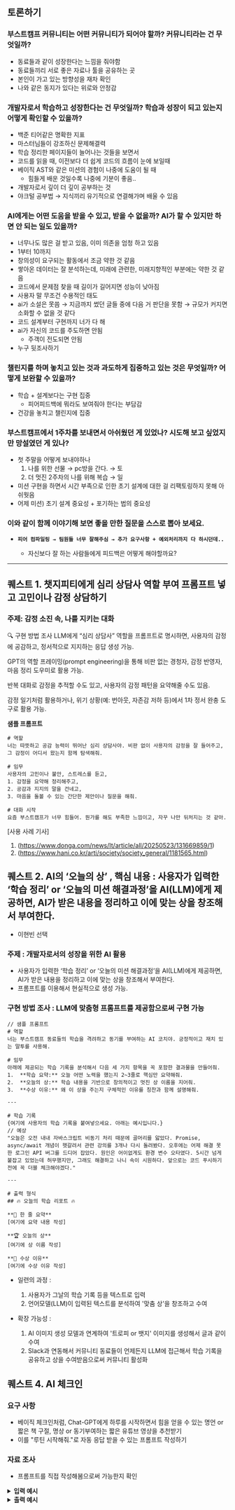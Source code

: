 ## 토론하기

### 부스트캠프 커뮤니티는 어떤 커뮤니티가 되어야 할까? 커뮤니티라는 건 무엇일까?

- 동료들과 같이 성장한다는 느낌을 줘야함
- 동료들끼리 서로 좋은 자료나 툴을 공유하는 곳
- 본인이 가고 있는 방향성을 재차 확인
- 나와 같은 동지가 있다는 위로와 안정감

### 개발자로서 학습하고 성장한다는 건 무엇일까? 학습과 성장이 되고 있는지 어떻게 확인할 수 있을까?

- 백준 티어같은 명확한 지표
- 마스터님들이 강조하신 문제해결력
- 학습 정리한 페이지들이 늘어나는 것들을 보면서
- 코드를 읽을 때, 이전보다 더 쉽게 코드의 흐름이 눈에 보일때
- 베이직 AST와 같은 미션의 경험이 나중에 도움이 될 때
    - 힘들게 배운 것일수록 나중에 기분이 좋음..
- 개발자로서 깊이 더 깊이 공부하는 것
- 야크털 공부법 → 지식끼리 유기적으로 연결해가며 배울 수 있음

### AI에게는 어떤 도움을 받을 수 있고, 받을 수 없을까? AI가 할 수 있지만 하면 안 되는 일도 있을까?

- 너무나도 많은 걸 받고 있음, 이미 의존을 엄청 하고 있음
- 1부터 10까지
- 창의성이 요구되는 활동에서 조금 약한 것 같음
- 쌓아온 데이터는 잘 분석하는데, 미래에 관련한, 미래지향적인 부분에는 약한 것 같음
- 코드에서 문제점 찾을 때 길이가 길어지면 성능이 낮아짐
- 사용자 말 무조건 수용적인 태도
- ai가 소설은 못씀 → 지금까지 썼던 글들 중에 다음 거 판단을 못함 → 규모가 커지면 소화할 수 없을 것 같다
- 코드 설계부터 구현까지 너가 다 해
- ai가 자신의 코드를 주도하면 안됨
    - 주객이 전도되면 안됨
- 누구 뒷조사하기

### 챌린지를 하며 놓치고 있는 것과 과도하게 집중하고 있는 것은 무엇일까? 어떻게 보완할 수 있을까?

- 학습 + 설계보다는 구현 집중
    - 피어피드백에 뭐라도 보여줘야 한다는 부담감
- 건강을 놓치고 챌린지에 집중

### 부스트캠프에서 1주차를 보내면서 아쉬웠던 게 있었나? 시도해 보고 싶었지만 망설였던 게 있나?

- 첫 주말을 어떻게 보내야하나
    1. 나를 위한 선물 → pc방을 간다. → 토
    2. 더 멋진 2주차의 나를 위해 복습 → 일
- 미션 구현을 하면서 시간 부족으로 인한 초기 설계에 대한 걸 리팩토링하지 못해 아쉬웟음
- 어제 미션) 초기 설계 중요성 + 포기하는 법의 중요성

### 이와 같이 함께 이야기해 보면 좋을 만한 질문을 스스로 뽑아 보세요.

- **`피어 컴파일링 → 팀원들 너무 잘해주심 → 추가 요구사항 + 예외처리까지 다 하시던데..`**

    - 자신보다 잘 하는 사람들에게 피드백은 어떻게 해야할까요?

---

## 퀘스트 1. 챗지피티에게 심리 상담사 역할 부여 프롬프트 넣고 고민이나 감정 상담하기

### 주제: 감정 소진 속, 나를 지키는 대화

🔍 구현 방법 조사
LLM에게 “심리 상담사” 역할을 프롬프트로 명시하면, 사용자의 감정에 공감하고, 정서적으로 지지하는 응답 생성 가능.

GPT의 역할 프레이밍(prompt engineering)을 통해 비판 없는 경청자, 감정 반영자, 마음 정리 도우미로 활용 가능.

반복 대화로 감정을 추적할 수도 있고, 사용자의 감정 패턴을 요약해줄 수도 있음.

감정 일기처럼 활용하거나, 위기 상황(예: 번아웃, 자존감 저하 등)에서 1차 정서 완충 도구로 활용 가능.

**샘플 프롬프트**

```
# 역할
너는 따뜻하고 공감 능력이 뛰어난 심리 상담사야. 비판 없이 사용자의 감정을 잘 들어주고, 그 감정이 어디서 왔는지 함께 탐색해줘.

# 임무
사용자의 고민이나 불안, 스트레스를 듣고,
1. 감정을 요약해 정리해주고,
2. 공감과 지지의 말을 건네고,
3. 마음을 돌볼 수 있는 간단한 제안이나 질문을 해줘.

# 대화 시작
요즘 부스트캠프가 너무 힘들어. 뭔가를 해도 부족한 느낌이고, 자꾸 나만 뒤처지는 것 같아.
```

[사용 사례 기사]

1. (https://www.donga.com/news/It/article/all/20250523/131669859/1)
2. (https://www.hani.co.kr/arti/society/society_general/1181565.html)

## 퀘스트 2. AI의 ‘오늘의 상’ , 핵심 내용 : 사용자가 입력한 ‘학습 정리’ or ‘오늘의 미션 해결과정’을 AI(LLM)에게 제공하면, AI가 받은 내용을 정리하고 이에 맞는 상을 창조해서 부여한다.

- 이현빈 선택

### 주제 : 개발자로서의 성장을 위한 AI 활용

- 사용자가 입력한 ‘학습 정리’ or ‘오늘의 미션 해결과정’을 AI(LLM)에게 제공하면, AI가 받은 내용을 정리하고 이에 맞는 상을 창조해서 부여한다.
- 프롬프트를 이용해서 현실적으로 생성 가능.

### 구현 방법 조사 : LLM에 맞춤형 프롬프트를 제공함으로써 구현 가능

```Plaintext
// 샘플 프롬프트
# 역할
너는 부스트캠프 동료들의 학습을 격려하고 동기를 부여하는 AI 코치야. 긍정적이고 재치 있는 말투를 사용해.

# 임무
아래에 제공되는 학습 기록을 분석해서 다음 세 가지 항목을 꼭 포함한 결과물을 만들어줘.
1.  **학습 요약:** 오늘 어떤 노력을 했는지 2~3줄로 핵심만 요약해줘.
2.  **오늘의 상:** 학습 내용을 기반으로 창의적이고 멋진 상 이름을 지어줘.
3.  **수상 이유:** 왜 이 상을 주는지 구체적인 이유를 칭찬과 함께 설명해줘.

---

# 학습 기록
{여기에 사용자의 학습 기록을 붙여넣으세요. 아래는 예시입니다.}
// 예상
"오늘은 오전 내내 자바스크립트 비동기 처리 때문에 골머리를 앓았다. Promise, async/await 개념이 헷갈려서 관련 강의를 3개나 다시 돌려봤다. 오후에는 어제 해결 못 한 로그인 API 버그를 드디어 잡았다. 원인은 어이없게도 환경 변수 오타였다. 5시간 넘게 붙잡고 있었는데 허무했지만, 그래도 해결하고 나니 속이 시원하다. 앞으로는 코드 푸시하기 전에 꼭 더블 체크해야겠다."

---

# 출력 형식
## 🔥 오늘의 학습 리포트 🔥

**🚀 한 줄 요약**
[여기에 요약 내용 작성]

**🏆 오늘의 상**
[여기에 상 이름 작성]

**📝 수상 이유**
[여기에 수상 이유 작성]
```

- 일련의 과정 :

    1. 사용자가 그날의 학습 기록 등을 텍스트로 입력
    2. 언어모델(LLM)이 입력된 텍스트를 분석하여 '맞춤 상'을 창조하고 수여

- 확장 가능성 :
    1. AI 이미지 생성 모델과 연계하여 '트로피 or 뱃지' 이미지를 생성해서 글과 같이 수여
    2. Slack과 연동해서 커뮤니티 동료들이 언제든지 LLM에 접근해서 학습 기록을 공유하고 상을 수여받음으로써 커뮤니티 활성화

## 퀘스트 4. AI 체크인

### 요구 사항

- 베이직 체크인처럼, Chat-GPT에게 하루를 시작하면서 힘을 얻을 수 있는 명언 or 짧은 책 구절, 명상 or 동기부여하는 짧은 유튜브 영상을 추천받기
- 이를 "루틴 시작해줘."로 자동 응답 받을 수 있는 프롬프트 작성하기

### 자료 조사

- 프롬프트를 직접 작성해봄으로써 가능한지 확인

<details>
<summary><strong>입력 예시</strong></summary>

🌤 **감정 기반 요청 예시**

- 기분이 가라앉을 때:

  > 오늘은 좀 기운이 없어. 루틴 시작해줘.

- 의욕이 부족할 때:

  > 뭔가 의욕이 안 나. 나를 다시 일으켜줄 자극적인 명언 하나랑 짧은 동기부여 영상 하나 추천해줘. 루틴 시작해줘.

- 중요한 날 앞두고:
  > 오늘은 중요한 날이야. 자신감을 북돋아줄 명언이랑 차분하게 마음을 정리할 영상 하나 줘. 루틴 시작해줘.

</details>

<details>
<summary><strong>출력 예시</strong></summary>

## 출력 예시 1)

> 🗣️ **일주일동안 루틴대로 너무 바쁘게 살았어. 오늘은 무기력하고 머리가 아프네. 힘나는 말을 해줘**

물론이야. 오늘 기분과 상태를 반영한 오늘의 루틴을 아래와 같이 준비했어:

---

### 📖 책 속 한 구절

> “기운이 없어 멈춘 하루에도, 나는 여전히 내 삶을 살고 있다.”
> — 김수현, _《애쓰지 않고 편안하게》_

---

### 💬 위로의 말

지금 아무것도 못 하고 있는 것처럼 보여도,
그 자리에서 숨 쉬고 있다는 것만으로도 이미 의미 있는 하루야.
“머무를 수 있는 하루”도 충분히 가치 있어.
조금 천천히 가도, 괜찮아. 오늘의 너는 충분히 잘하고 있어.

---

### 🎥 추천 영상

[5 Minute Meditation for Relaxation & Positive Energy☀️ (5 mins)](https://www.youtube.com/watch?v=VpHz8Mb13_Y&utm_source=chatgpt.com)

이 영상은 **신뢰도 높은 유튜브 명상 콘텐츠**로,
부드러운 목소리와 함께 긍정 에너지를 부드럽게 채워줘요.
지금처럼 지치고 머리가 아플 때,
단 5분만이라도 가만히 눈 감고 따라 해 보시면 좋아요.

---

### 💡 오늘의 작은 제안

- 영상 틀어놓고 **편하게 눈 감기**
- 천천히 호흡에 집중해 보세요 (3초 들여 마시고, 5초 내쉬기 등)
- 끝나고 나서는 따뜻한 차 한 잔이나 물 한 모금 마셔주고
- **"오늘도 잘 버텨냈어"** 하고 스스로에게 인사해 주세요

오늘 하루는 버티고 있다는 게 큰 성과예요.
필요하면 언제든 다시 말해줘요. 😊

---

## 출력 예시 2)

> 🗣️ **오늘은 열정적으로 미션을 완수하고 싶어. 시작해줘**

좋아요! 오늘은 **열정적으로 미션을 완수하고 싶은 날**이네요. 지금 바로 당신을 위한 **루틴**을 준비했어요.

---

### 📖 책 속 한 구절

> “당신의 인생은 당신의 습관이 만든다. 매일의 작은 행동이 결국 큰 변화를 만든다.”
> — 로빈 샤르마, _《5am 클럽》_ ([en.wikipedia.org][1])

---

### 💬 위로와 격려

작은 한 걸음이라도, 그것이 매일 반복되면 결국 당신을 놀라운 곳으로 이끌 거예요.
오늘 당신이 하려는 모든 미션이 열정의 한 조각이라면, 시작만 해도 이미 큰 성과예요.
'지금 이 순간의 행동'이 당신의 인생을 완성하고 있어요. 스스로를 믿고 가세요!

---

### 🎥 추천 영상

[MORNING MOTIVATION – 5 Minutes Can Change Your Entire Day☀️ (5 min) – YouTube cite](https://www.youtube.com/watch?v=fKU7VnboWEw&utm_source=chatgpt.com)

이 영상은 아침 5분 동안 집중력과 에너지를 끌어올릴 수 있는 **모티베이션 영상**이에요.
짧지만 강한 메시지와 음악으로 **지금 당신의 결심을 불태우기에 딱**이죠.

---

### ✅ 오늘의 제안

- 영상 보면서 **숨 깊게 들이쉬고, 마음 속 ‘할 수 있다’를 되뇌기**
- 바로 **첫 번째 미션 한 개** 정하고, **지금 바로 착수**
- 미션 완료 후 **작은 보상**: 좋아하는 음료, 스트레칭, 체조 등

---

당신은 이미 충분히 준비되어 있어요.
마음 속 불씨에 **첫 번째 불**을 붙이세요.
작동은 단순하지만, 변화는 크게 올 거예요.

오늘도 멋지게 미션 달성해 봅시다! 🚀

</details>
